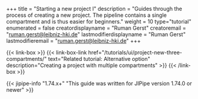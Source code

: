 +++
title = "Starting a new project I"
description = "Guides through the process of creating a new project. The pipeline contains a single compartment and is thus easier for beginners."
weight = 10
type="tutorial"
enumerated = false
creatordisplayname = "Ruman Gerst"
creatoremail = "ruman.gerst@leibniz-hki.de"
lastmodifierdisplayname = "Ruman Gerst"
lastmodifieremail = "ruman.gerst@leibniz-hki.de"
+++

{{< link-box >}}
    {{< link-box-link href="/tutorials/ui/project-new-three-compartments/" text="Related tutorial: Alternative option" description="Creating a project with multiple compartments" >}}
{{< /link-box >}}

{{< jipipe-info "1.74.x+" "This guide was written for JIPipe version 1.74.0 or newer" >}}